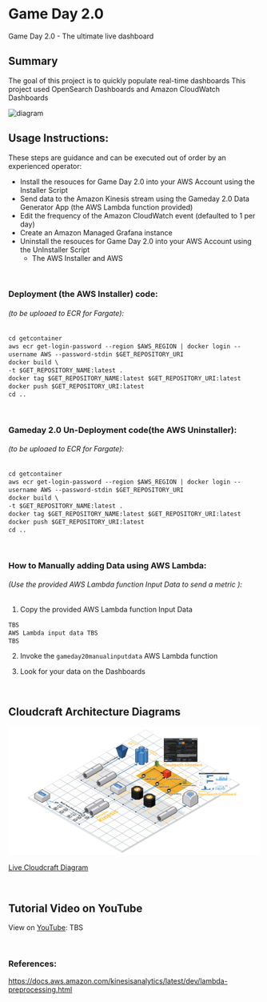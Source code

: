 # Game Day 2.0
Game Day 2.0 - The ultimate live dashboard


## Summary

The goal of this project is to quickly populate real-time dashboards
This project used OpenSearch Dashboards and Amazon CloudWatch Dashboards


![diagram](gameday20.gif)


## Usage Instructions: 

These steps are guidance and can be executed out of order by an experienced operator:

* Install the resouces for Game Day 2.0 into your AWS Account using the Installer Script
* Send data to the Amazon Kinesis stream using the Gameday 2.0 Data Generator App (the AWS Lambda function provided) 
* Edit the frequency of the Amazon CloudWatch event (defaulted to 1 per day)
* Create an Amazon Managed Grafana instance
* Uninstall the resouces for Game Day 2.0 into your AWS Account using the UnInstaller Script
	* The AWS Installer and AWS 




</br>

###  Deployment (the AWS Installer) code: 
###### (to be uploaed to ECR for Fargate):
```
cd getcontainer
aws ecr get-login-password --region $AWS_REGION | docker login --username AWS --password-stdin $GET_REPOSITORY_URI
docker build \
-t $GET_REPOSITORY_NAME:latest .
docker tag $GET_REPOSITORY_NAME:latest $GET_REPOSITORY_URI:latest
docker push $GET_REPOSITORY_URI:latest
cd ..
```




</br>

### Gameday 2.0 Un-Deployment code(the AWS Uninstaller): 
###### (to be uploaed to ECR for Fargate):
```
cd getcontainer
aws ecr get-login-password --region $AWS_REGION | docker login --username AWS --password-stdin $GET_REPOSITORY_URI
docker build \
-t $GET_REPOSITORY_NAME:latest .
docker tag $GET_REPOSITORY_NAME:latest $GET_REPOSITORY_URI:latest
docker push $GET_REPOSITORY_URI:latest
cd ..
```

</br>

### How to Manually adding Data using AWS Lambda: 
###### (Use the provided AWS Lambda function Input Data to send a metric ):

1) Copy the provided AWS Lambda function Input Data


```
TBS 
AWS Lambda input data TBS 
TBS 

```
2) Invoke the `gameday20manualinputdata` AWS Lambda function

3) Look for your data on the Dashboards


</br>

## Cloudcraft Architecture Diagrams

![Cloudcraft Diagram](diagram.png)

[Live Cloudcraft Diagram](https://app.cloudcraft.co/view/ac0dc498-4432-434d-902d-c94c69ef7cb9?key=3m40jn0enpfd2t90)


</br>

## Tutorial Video on YouTube

View on [YouTube](https://youtu.be/PtRwOCQ1zf8):   TBS






</br>

### References:

https://docs.aws.amazon.com/kinesisanalytics/latest/dev/lambda-preprocessing.html




